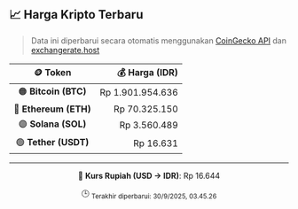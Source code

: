 

<!-- HARGA_KRIPTO -->
## 📈 Harga Kripto Terbaru

> Data ini diperbarui secara otomatis menggunakan [CoinGecko API](https://www.coingecko.com/) dan [exchangerate.host](https://exchangerate.host/)

<div align="center">

| 🪙 Token | 💰 Harga (IDR) |
|:------:|---------------:|
| 🟠 **Bitcoin (BTC)**   | Rp 1.901.954.636 |
| 🔵 **Ethereum (ETH)**  | Rp 70.325.150 |
| 🟣 **Solana (SOL)**    | Rp 3.560.489 |
| 🟢 **Tether (USDT)**   | Rp 16.631 |

---

💱 **Kurs Rupiah (USD → IDR)**: Rp 16.644

🕒 <sub>Terakhir diperbarui: 30/9/2025, 03.45.26</sub>

</div>
<!-- /HARGA_KRIPTO -->